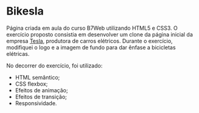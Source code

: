 # **Bikesla**

Página criada em aula do curso B7Web utilizando HTML5 e CSS3.
O exercício proposto consistia em desenvolver um clone da página inicial da empresa [Tesla](https://www.tesla.com/), produtora de carros elétricos. Durante o exercício, modifiquei o logo e a imagem de fundo para dar ênfase a bicicletas elétricas.

No decorrer do exercício, foi utilizado:

* HTML semântico;
* CSS flexbox;
* Efeitos de animação;
* Efeitos de transição;
* Responsividade.

